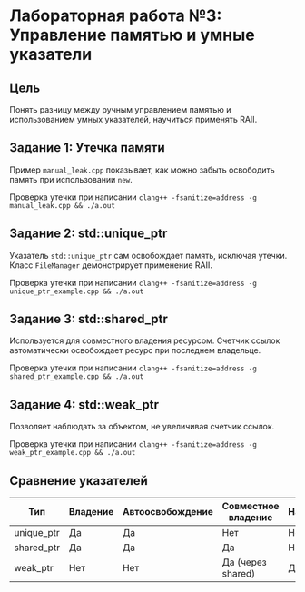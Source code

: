 # Лабораторная работа №3: Управление памятью и умные указатели

## Цель
Понять разницу между ручным управлением памятью и использованием умных указателей, научиться применять RAII.

## Задание 1: Утечка памяти
Пример `manual_leak.cpp` показывает, как можно забыть освободить память при использовании `new`.

Проверка утечки при написании `clang++ -fsanitize=address -g manual_leak.cpp && ./a.out`

## Задание 2: std::unique_ptr
Указатель `std::unique_ptr` сам освобождает память, исключая утечки. Класс `FileManager` демонстрирует применение RAII.

Проверка утечки при написании `clang++ -fsanitize=address -g unique_ptr_example.cpp && ./a.out`

## Задание 3: std::shared_ptr
Используется для совместного владения ресурсом. Счетчик ссылок автоматически освобождает ресурс при последнем владельце.

Проверка утечки при написании `clang++ -fsanitize=address -g shared_ptr_example.cpp && ./a.out`

## Задание 4: std::weak_ptr
Позволяет наблюдать за объектом, не увеличивая счетчик ссылок.

Проверка утечки при написании `clang++ -fsanitize=address -g weak_ptr_example.cpp && ./a.out`

## Сравнение указателей

| Тип             | Владение | Автоосвобождение | Совместное владение | Наблюдение |
|----------------|----------|------------------|----------------------|------------|
| unique_ptr      | Да       | Да               | Нет                  | Нет        |
| shared_ptr      | Да       | Да               | Да                   | Нет        |
| weak_ptr        | Нет      | Нет              | Да (через shared)    | Да         |
